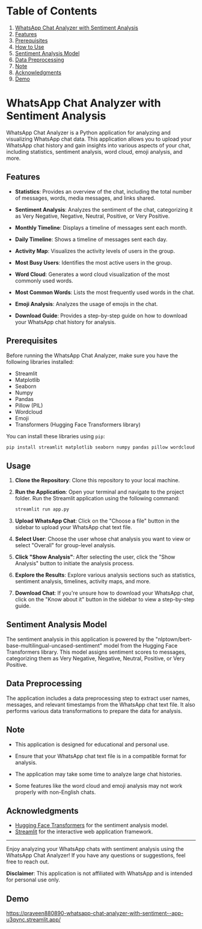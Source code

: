 # Table of Contents

1. [WhatsApp Chat Analyzer with Sentiment Analysis](#whatsapp-chat-analyzer-with-sentiment-analysis)
2. [Features](#features)
3. [Prerequisites](#prerequisites)
4. [How to Use](#usage)
5. [Sentiment Analysis Model](#sentiment-analysis-model)
6. [Data Preprocessing](#data-preprocessing)
7. [Note](#note)
8. [Acknowledgments](#acknowledgments)
9. [Demo](#demo) 

# WhatsApp Chat Analyzer with Sentiment Analysis

WhatsApp Chat Analyzer is a Python application for analyzing and visualizing WhatsApp chat data. This application allows you to upload your WhatsApp chat history and gain insights into various aspects of your chat, including statistics, sentiment analysis, word cloud, emoji analysis, and more.

## Features

- **Statistics**: Provides an overview of the chat, including the total number of messages, words, media messages, and links shared.

- **Sentiment Analysis**: Analyzes the sentiment of the chat, categorizing it as Very Negative, Negative, Neutral, Positive, or Very Positive.

- **Monthly Timeline**: Displays a timeline of messages sent each month.

- **Daily Timeline**: Shows a timeline of messages sent each day.

- **Activity Map**: Visualizes the activity levels of users in the group.

- **Most Busy Users**: Identifies the most active users in the group.

- **Word Cloud**: Generates a word cloud visualization of the most commonly used words.

- **Most Common Words**: Lists the most frequently used words in the chat.

- **Emoji Analysis**: Analyzes the usage of emojis in the chat.

- **Download Guide**: Provides a step-by-step guide on how to download your WhatsApp chat history for analysis.

## Prerequisites

Before running the WhatsApp Chat Analyzer, make sure you have the following libraries installed:

- Streamlit
- Matplotlib
- Seaborn
- Numpy
- Pandas
- Pillow (PIL)
- Wordcloud
- Emoji
- Transformers (Hugging Face Transformers library)

You can install these libraries using `pip`:

```bash
pip install streamlit matplotlib seaborn numpy pandas pillow wordcloud emoji transformers
```

## Usage

1. **Clone the Repository**: Clone this repository to your local machine.

2. **Run the Application**: Open your terminal and navigate to the project folder. Run the Streamlit application using the following command:

   ```bash
   streamlit run app.py
   ```

3. **Upload WhatsApp Chat**: Click on the "Choose a file" button in the sidebar to upload your WhatsApp chat text file.

4. **Select User**: Choose the user whose chat analysis you want to view or select "Overall" for group-level analysis.

5. **Click "Show Analysis"**: After selecting the user, click the "Show Analysis" button to initiate the analysis process.

6. **Explore the Results**: Explore various analysis sections such as statistics, sentiment analysis, timelines, activity maps, and more.

7. **Download Chat**: If you're unsure how to download your WhatsApp chat, click on the "Know about it" button in the sidebar to view a step-by-step guide.

## Sentiment Analysis Model

The sentiment analysis in this application is powered by the "nlptown/bert-base-multilingual-uncased-sentiment" model from the Hugging Face Transformers library. This model assigns sentiment scores to messages, categorizing them as Very Negative, Negative, Neutral, Positive, or Very Positive.

## Data Preprocessing

The application includes a data preprocessing step to extract user names, messages, and relevant timestamps from the WhatsApp chat text file. It also performs various data transformations to prepare the data for analysis.

## Note

- This application is designed for educational and personal use.

- Ensure that your WhatsApp chat text file is in a compatible format for analysis.

- The application may take some time to analyze large chat histories.

- Some features like the word cloud and emoji analysis may not work properly with non-English chats.


## Acknowledgments

- [Hugging Face Transformers](https://huggingface.co/transformers/) for the sentiment analysis model.
- [Streamlit](https://streamlit.io/) for the interactive web application framework.

---

Enjoy analyzing your WhatsApp chats with sentiment analysis using the WhatsApp Chat Analyzer! If you have any questions or suggestions, feel free to reach out.

**Disclaimer**: This application is not affiliated with WhatsApp and is intended for personal use only.

## Demo 
https://praveen880890-whatsapp-chat-analyzer-with-sentiment--app-u3qync.streamlit.app/
